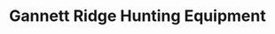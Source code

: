 ---
title: "Gannett Ridge Hunting Equipment"
url: /fort-collins/gannett-ridge-hunting-equipment/
shop: Jagd
---